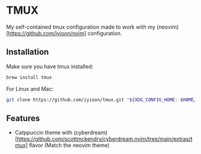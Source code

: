 # TMUX

My self-contained tmux configuration made to work with my (neovim)[https://github.com/iyioon/nvim] configuration.

## Installation

Make sure you have tmux installed:

```bash
brew install tmux
```

For Linux and Mac:

```bash
git clone https://github.com/iyioon/tmux.git "${XDG_CONFIG_HOME:-$HOME/.config}"/tmux
```

## Features

- Catppuccin theme with (cyberdream)[https://github.com/scottmckendry/cyberdream.nvim/tree/main/extras/tmux] flavor (Match the neovim theme)
